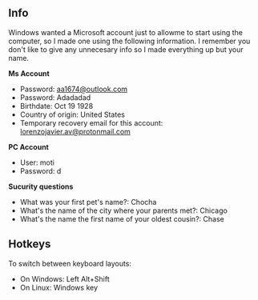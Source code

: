 
## Info

Windows wanted a Microsoft account just to allowme to start using the computer, so I made one using the following information. I remember you don't like to give any unnecesary info so I made everything up but your name.

**Ms Account**
- Password: aa1674@outlook.com 
- Password: Adadadad
- Birthdate: Oct 19 1928
- Country of origin: United States
- Temporary recovery email for this account: lorenzojavier.av@protonmail.com 

**PC Account**
- User: moti
- Password: d

**Sucurity questions**
- What was your first pet's name?: Chocha
- What's the name of the city where your parents met?: Chicago
- What's the name the first name of your oldest cousin?: Chase

## Hotkeys
To switch between keyboard layouts:
- On Windows: Left Alt+Shift
- On Linux: Windows key
